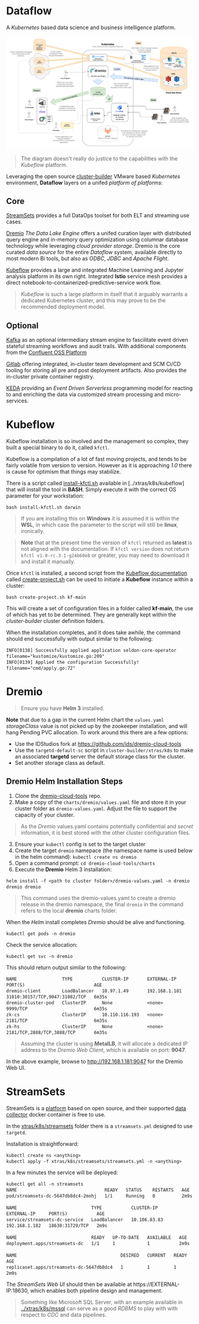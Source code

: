 # Dataflow

A _Kubernetes_ based data science and business intelligence platform.  

![dataflow](images/dataflow.png)

> The diagram doesn't really do justice to the capabilities with the _Kubeflow_ platform.

Leveraging the open source [cluster-builder](https://cluster-builder.idstudios.io) VMware based _Kubernetes_ environment, __Dataflow__ layers on a unifed _platform of platforms_:

## Core

[StreamSets](https://streamsets.com) provides a full DataOps toolset for both ELT and streaming use cases.

[Dremio](https://dremio.com) _The Data Lake Engine_ offers a unifed curation layer with distributed query engine and in-memory query optimization using columnar database technology while leveraging _cloud provider storage_.  Dremio is the core curated _data source_ for the entire _Dataflow_ system, available directly to most modern Bi tools, but also as _ODBC_, _JDBC_ and _Apache Flight_.

[Kubeflow](https://kubeflow.org) provides a large and integrated Machine Learning and Jupyter analysis platform in its own right.  Integrated __Istio__ service mesh provides a direct notebook-to-containerized-predictive-service work flow.

> _Kubeflow_ is such a large platform in itself that it arguably warrants a dedicated Kubernetes cluster, and this may prove to be the recommended deployment model.

## Optional

[Kafka](https://kafka.apache.org/) as an optional intermediary stream engine to fascilitate event driven stateful streaming workflows and audit trails.  With additional components from the [Confluent OSS Platform](https://www.confluent.io/download)

[Gitlab](https://gitlab.org) offering integrated, in-cluster team development and SCM Ci/CD tooling for storing all pre and post deployment artifacts.  Also provides the in-cluster private container registry.

[KEDA](https://github.com/kedacore/keda) providing an _Event Driven Serverless_ programming model for reacting to and enriching the data via customized stream processing and micro-services.

# Kubeflow

Kubeflow installation is so involved and the management so complex, they built a special binary to do it, called `kfctl`.   

Kubeflow is a compilation of a lot of fast moving projects, and tends to be fairly volatile from version to version.  However as it is approaching _1.0_ there is cause for optimism that things may stabilize.

There is a script called [install-kfctl.sh](../xtras/k8s/kubeflow/install-kfctl.sh) available in [../xtras/k8s/kubeflow] that will install the tool in __BASH__. Simply execute it with the correct OS parameter for your workstation:

```
bash install-kfctl.sh darwin
```

> If you are installing this on __Windows__ it is assumed it is within the __WSL__, in which case the parameter to the script will still be __linux__, ironically.


> __Note__ that at the present time the version of `kfctl` returned as __latest__ is not aligned with the documentation.  If `kfctl version` does not return `kfctl v1.0-rc.3-1-g24b60e8` or greater, you may need to download it and install it manually.


Once `kfctl` is installed, a second script from the [Kubeflow documentation]() called [create-project.sh](../xtras/k8s/kubeflow/create-project.sh) can be used to initiate a __Kubeflow__ instance within a cluster:

```
bash create-project.sh kf-main
```

This will create a set of configuration files in a folder called __kf-main__, the use of which has yet to be determined.  They are generally kept within the _cluster-builder_ cluster definition folders.

When the installation completes, and it does take awhile, the command should end successfully with output similar to the following:

```
INFO[0138] Successfully applied application seldon-core-operator  filename="kustomize/kustomize.go:209"
INFO[0139] Applied the configuration Successfully!       filename="cmd/apply.go:72"
```

# Dremio

> Ensure you have __Helm 3__ installed.

__Note__ that due to a gap in the current Helm chart the `values.yaml` _storageClass_ value is not picked up by the zookeeper installation, and will hang Pending PVC allocation.  To work around this there are a few options:

* Use the IDStudios fork at https://github.com/ids/dremio-cloud-tools
* Use the `targetd-default-sc` script in `cluster-builder/xtras/k8s` to make an associated __targetd__ server the default storage class for the cluster.
* Set another storage class as default.

## Dremio Helm Installation Steps

1. Clone the [dremio-cloud-tools](https://github.com/dremio/dremio-cloud-tools) repo.
2. Make a copy of the `charts/dremio/values.yaml` file and store it in your cluster folder as `dremio-values.yaml`.  Adjust the file to support the capacity of your cluster.

> As the _Dremio_ values.yaml contains potentially confidential and _secret_ information, it is best stored with the other cluster configuration files.

3. Ensure your `kubectl` config is set to the target cluster
4. Create the target `dremio` namepace (the namespace name is used below in the helm command): `kubectl create ns dremio`
5. Open a command prompt: `cd dremio-cloud-tools/charts`
6. Execute the __Dremio__ Helm 3 installation:

```
helm install -f <path to cluster folder>/dremio-values.yaml -n dremio dremio dremio
```

> This command uses the dremio-values.yaml to create a dremio release in the dremio namespace, the final `dremio` in the command refers to the local __dremio__ charts folder.

When the _Helm_ install completes _Dremio_ should be alive and functioning.  

```
kubectl get pods -n dremio
```

Check the service allocation:

```
kubectl get svc -n dremio
```

This should return output similar to the following:

```
NAME                 TYPE           CLUSTER-IP       EXTERNAL-IP     PORT(S)                          AGE
dremio-client        LoadBalancer   10.97.1.49       192.168.1.181   31010:30157/TCP,9047:31082/TCP   6m35s
dremio-cluster-pod   ClusterIP      None             <none>          9999/TCP                         6m35s
zk-cs                ClusterIP      10.110.116.193   <none>          2181/TCP                         6m35s
zk-hs                ClusterIP      None             <none>          2181/TCP,2888/TCP,3888/TCP       6m35s
```

> Assuming the cluster is using __MetalLB__, it will allocate a dedicated IP address to the _Dremio Web Client_, which is available on port: __9047__.


In the above example, browse to http://192.168.1.181:9047 for the Dremio Web UI.

# StreamSets

StreamSets is a [platform](https://streamsets.com) based on open source, and their supported [data collector](https://hub.docker.com/layers/streamsets/datacollector/) docker container is free to use.  

In the [xtras/k8s/streamsets](./xtras/k8s/streamsets/streamsets.yml) folder there is a `streamsets.yml` designed to use `targetd`.

Installation is straightforward:

```
kubectl create ns <anything>
kubectl apply -f xtras/k8s/streamsets/streamsets.yml -n <anything>
```

In a few minutes the service will be deployed:

```
kubectl get all -n streamsets
NAME                                 READY   STATUS    RESTARTS   AGE
pod/streamsets-dc-5647db8dc4-2mnhj   1/1     Running   0          2m9s

NAME                            TYPE           CLUSTER-IP     EXTERNAL-IP     PORT(S)           AGE
service/streamsets-dc-service   LoadBalancer   10.106.83.83   192.168.1.182   18630:31729/TCP   2m9s

NAME                            READY   UP-TO-DATE   AVAILABLE   AGE
deployment.apps/streamsets-dc   1/1     1            1           2m9s

NAME                                       DESIRED   CURRENT   READY   AGE
replicaset.apps/streamsets-dc-5647db8dc4   1         1         1       2m9s
```

The _StreamSets Web UI_ should then be available at https://EXTERNAL-IP:18630, which enables both pipeline design and management.

> Something like Microsoft SQL Server, with an example available in [../xtras/k8s/mssql](../xtras/k8s/mssql.yaml) can serve as a good _RDBMS_ to play with with respect to _CDC_ and data pipelines.